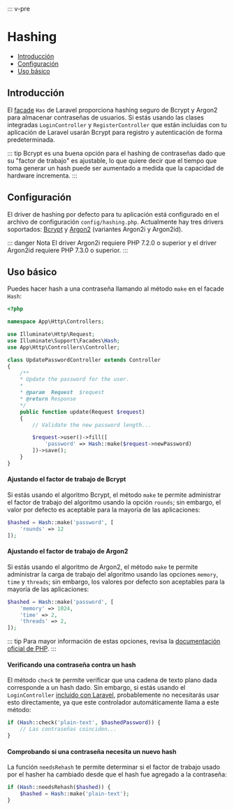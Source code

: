 ::: v-pre

# Hashing

- [Introducción](#introduction)
- [Configuración](#configuration)
- [Uso básico](#basic-usage)

<a name="introduction"></a>
## Introducción

El [facade](/docs/{{version}}/facades) `Has` de Laravel proporciona hashing seguro de Bcrypt y Argon2 para almacenar contraseñas de usuarios. Si estás usando las clases integradas `LoginController` y `RegisterController` que están incluidas con tu aplicación de Laravel usarán Bcrypt para registro y autenticación de forma predeterminada.

::: tip
Bcrypt es una buena opción para el hashing de contraseñas dado que su "factor de trabajo" es ajustable, lo que quiere decir que el tiempo que toma generar un hash puede ser aumentado a medida que la capacidad de hardware incrementa.
:::

<a name="configuration"></a>
## Configuración

El driver de hashing por defecto para tu aplicación está configurado en el archivo de configuración `config/hashing.php`. Actualmente hay tres drivers soportados: [Bcrypt](https://en.wikipedia.org/wiki/Bcrypt) y [Argon2](https://en.wikipedia.org/wiki/Argon2) (variantes Argon2i y Argon2id).

::: danger Nota
El driver Argon2i requiere PHP 7.2.0 o superior y el driver Argon2id requiere PHP 7.3.0 o superior.
:::

<a name="basic-usage"></a>
## Uso básico

Puedes hacer hash a una contraseña llamando al método `make` en el facade `Hash`:

```php
<?php

namespace App\Http\Controllers;

use Illuminate\Http\Request;
use Illuminate\Support\Facades\Hash;
use App\Http\Controllers\Controller;

class UpdatePasswordController extends Controller
{
    /**
    * Update the password for the user.
    *
    * @param  Request  $request
    * @return Response
    */
    public function update(Request $request)
    {
        // Validate the new password length...

        $request->user()->fill([
            'password' => Hash::make($request->newPassword)
        ])->save();
    }
}
```

#### Ajustando el factor de trabajo de Bcrypt

Si estás usando el algoritmo Bcrypt, el método `make` te permite administrar el factor de trabajo del algoritmo usando la opción `rounds`; sin embargo, el valor por defecto es aceptable para la mayoría de las aplicaciones:

```php
$hashed = Hash::make('password', [
    'rounds' => 12
]);
```

#### Ajustando el factor de trabajo de Argon2

Si estás usando el algoritmo de Argon2, el método `make` te permite administrar la carga de trabajo del algoritmo usando las opciones `memory`, `time` y `threads`; sin embargo, los valores por defecto son aceptables para la mayoría de las aplicaciones:

```php
$hashed = Hash::make('password', [
    'memory' => 1024,
    'time' => 2,
    'threads' => 2,
]);
```

::: tip
Para mayor información de estas opciones, revisa la [documentación oficial de PHP](https://secure.php.net/manual/en/function.password-hash.php).
:::

#### Verificando una contraseña contra un hash

El método `check` te permite verificar que una cadena de texto plano dada corresponde a un hash dado. Sin embargo, si estás usando el `LoginController` [incluido con Laravel](/docs/{{version}}/authentication), probablemente no necesitarás usar esto directamente, ya que este controlador automáticamente llama a este método:

```php
if (Hash::check('plain-text', $hashedPassword)) {
    // Las contraseñas coinciden...
}
```

#### Comprobando si una contraseña necesita un nuevo hash

La función `needsRehash` te permite determinar si el factor de trabajo usado por el hasher ha cambiado desde que el hash fue agregado a la contraseña:

```php
if (Hash::needsRehash($hashed)) {
    $hashed = Hash::make('plain-text');
}
```